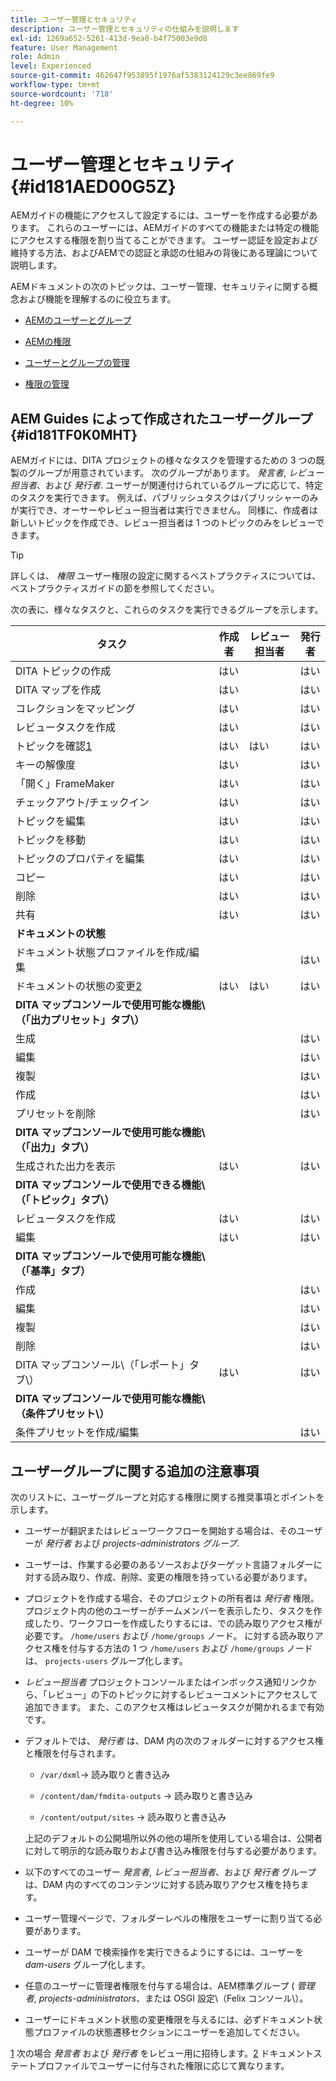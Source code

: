 ```yaml
---
title: ユーザー管理とセキュリティ
description: ユーザー管理とセキュリティの仕組みを説明します
exl-id: 1269a652-5261-413d-9ea0-b4f75003e9d8
feature: User Management
role: Admin
level: Experienced
source-git-commit: 462647f953895f1976af5383124129c3ee869fe9
workflow-type: tm+mt
source-wordcount: '718'
ht-degree: 10%

---
```


# ユーザー管理とセキュリティ {#id181AED00G5Z}

AEMガイドの機能にアクセスして設定するには、ユーザーを作成する必要があります。 これらのユーザーには、AEMガイドのすべての機能または特定の機能にアクセスする権限を割り当てることができます。 ユーザー認証を設定および維持する方法、およびAEMでの認証と承認の仕組みの背後にある理論について説明します。

AEMドキュメントの次のトピックは、ユーザー管理、セキュリティに関する概念および機能を理解するのに役立ちます。

- [AEMのユーザーとグループ](https://helpx.adobe.com/experience-manager/6-5/sites/administering/using/security.html#UsersandGroupsinAEM)

- [AEMの権限](https://helpx.adobe.com/jp/experience-manager/6-5/sites/administering/using/security.html#PermissionsinAEM)

- [ユーザーとグループの管理](https://helpx.adobe.com/experience-manager/6-5/sites/administering/using/security.html#ManagingUsersandGroups)

- [権限の管理](https://helpx.adobe.com/experience-manager/6-5/sites/administering/using/security.html#ManagingPermissions)


## AEM Guides によって作成されたユーザーグループ {#id181TF0K0MHT}

AEMガイドには、DITA プロジェクトの様々なタスクを管理するための 3 つの既製のグループが用意されています。 次のグループがあります。 *発言者*, *レビュー担当者*、および *発行者*. ユーザーが関連付けられているグループに応じて、特定のタスクを実行できます。 例えば、パブリッシュタスクはパブリッシャーのみが実行でき、オーサーやレビュー担当者は実行できません。 同様に、作成者は新しいトピックを作成でき、レビュー担当者は 1 つのトピックのみをレビューできます。

>[!TIP]
>
> 詳しくは、 *権限* ユーザー権限の設定に関するベストプラクティスについては、ベストプラクティスガイドの節を参照してください。

次の表に、様々なタスクと、これらのタスクを実行できるグループを示します。

| タスク | 作成者 | レビュー担当者 | 発行者 |
|----|-------|---------|----------|
| DITA トピックの作成 | はい |   | はい |
| DITA マップを作成 | はい |   | はい |
| コレクションをマッピング | はい |   | はい |
| レビュータスクを作成 | はい |   | はい |
| トピックを確認[1](#fntarg_1) | はい | はい | はい |
| キーの解像度 | はい |   | はい |
| 「開く」FrameMaker | はい |   | はい |
| チェックアウト/チェックイン | はい |   | はい |
| トピックを編集 | はい |   | はい |
| トピックを移動 | はい |   | はい |
| トピックのプロパティを編集 | はい |   | はい |
| コピー | はい |   | はい |
| 削除 | はい |   | はい |
| 共有 | はい |   | はい |
| **ドキュメントの状態** |
| ドキュメント状態プロファイルを作成/編集 |   |   | はい |
| ドキュメントの状態の変更[2](#fntarg_2) | はい | はい | はい |
| **DITA マップコンソールで使用可能な機能\（「出力プリセット」タブ\）** |
| 生成 |   |   | はい |
| 編集 |   |   | はい |
| 複製 |   |   | はい |
| 作成 |   |   | はい |
| プリセットを削除 |   |   | はい |
| **DITA マップコンソールで使用可能な機能\（「出力」タブ\）** |
| 生成された出力を表示 | はい |   | はい |
| **DITA マップコンソールで使用できる機能\（「トピック」タブ\）** |
| レビュータスクを作成 | はい |   | はい |
| 編集 | はい |   | はい |
| **DITA マップコンソールで使用可能な機能\（「基準」タブ）** |
| 作成 |   |   | はい |
| 編集 |   |   | はい |
| 複製 |   |   | はい |
| 削除 |   |   | はい |
| DITA マップコンソール\（「レポート」タブ\） | はい |   | はい |
| **DITA マップコンソールで使用可能な機能\（条件プリセット\）** |
| 条件プリセットを作成/編集 |   |   | はい |

## ユーザーグループに関する追加の注意事項

次のリストに、ユーザーグループと対応する権限に関する推奨事項とポイントを示します。

- ユーザーが翻訳またはレビューワークフローを開始する場合は、そのユーザーが *発行者* および *projects-administrators グループ*.

- ユーザーは、作業する必要のあるソースおよびターゲット言語フォルダーに対する読み取り、作成、削除、変更の権限を持っている必要があります。

- プロジェクトを作成する場合、そのプロジェクトの所有者は *発行者* 権限。 プロジェクト内の他のユーザーがチームメンバーを表示したり、タスクを作成したり、ワークフローを作成したりするには、での読み取りアクセス権が必要です。 `/home/users` および `/home/groups` ノード。 に対する読み取りアクセス権を付与する方法の 1 つ `/home/users` および `/home/groups` ノードは、 `projects-users` グループ化します。

- *レビュー担当者* プロジェクトコンソールまたはインボックス通知リンクから、「レビュー」の下のトピックに対するレビューコメントにアクセスして追加できます。 また、このアクセス権はレビュータスクが開かれるまで有効です。

- デフォルトでは、 *発行者* は、DAM 内の次のフォルダーに対するアクセス権と権限を付与されます。

   - ``/var/dxml``-\> 読み取りと書き込み

   - `/content/dam/fmdita-outputs` -\> 読み取りと書き込み

   - `/content/output/sites` -\> 読み取りと書き込み

  上記のデフォルトの公開場所以外の他の場所を使用している場合は、公開者に対して明示的な読み取りおよび書き込み権限を付与する必要があります。

- 以下のすべてのユーザー *発言者*, *レビュー担当者*、および *発行者* グループは、DAM 内のすべてのコンテンツに対する読み取りアクセス権を持ちます。

- ユーザー管理ページで、フォルダーレベルの権限をユーザーに割り当てる必要があります。

- ユーザーが DAM で検索操作を実行できるようにするには、ユーザーを *dam-users* グループ化します。

- 任意のユーザーに管理者権限を付与する場合は、AEM標準グループ ( *管理者*, *projects-administrators*、または OSGI 設定\（Felix コンソール\）。

- ユーザーにドキュメント状態の変更権限を与えるには、必ずドキュメント状態プロファイルの状態遷移セクションにユーザーを追加してください。

[1](#fnsrc_1) 次の場合 *発言者* および *発行者* をレビュー用に招待します。[2](#fnsrc_2) ドキュメントステートプロファイルでユーザーに付与された権限に応じて異なります。
